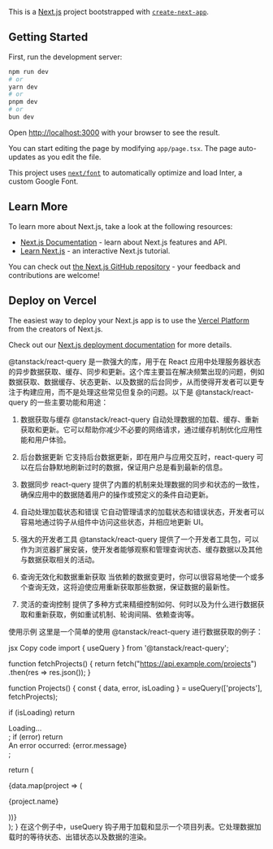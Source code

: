 This is a [Next.js](https://nextjs.org/) project bootstrapped with [`create-next-app`](https://github.com/vercel/next.js/tree/canary/packages/create-next-app).

## Getting Started

First, run the development server:

```bash
npm run dev
# or
yarn dev
# or
pnpm dev
# or
bun dev
```

Open [http://localhost:3000](http://localhost:3000) with your browser to see the result.

You can start editing the page by modifying `app/page.tsx`. The page auto-updates as you edit the file.

This project uses [`next/font`](https://nextjs.org/docs/basic-features/font-optimization) to automatically optimize and load Inter, a custom Google Font.

## Learn More

To learn more about Next.js, take a look at the following resources:

- [Next.js Documentation](https://nextjs.org/docs) - learn about Next.js features and API.
- [Learn Next.js](https://nextjs.org/learn) - an interactive Next.js tutorial.

You can check out [the Next.js GitHub repository](https://github.com/vercel/next.js/) - your feedback and contributions are welcome!

## Deploy on Vercel

The easiest way to deploy your Next.js app is to use the [Vercel Platform](https://vercel.com/new?utm_medium=default-template&filter=next.js&utm_source=create-next-app&utm_campaign=create-next-app-readme) from the creators of Next.js.

Check out our [Next.js deployment documentation](https://nextjs.org/docs/deployment) for more details.

@tanstack/react-query 是一款强大的库，用于在 React 应用中处理服务器状态的异步数据获取、缓存、同步和更新。这个库主要旨在解决频繁出现的问题，例如数据获取、数据缓存、状态更新、以及数据的后台同步，从而使得开发者可以更专注于构建应用，而不是处理这些常见但复杂的问题。以下是 @tanstack/react-query 的一些主要功能和用途：

1. 数据获取与缓存
@tanstack/react-query 自动处理数据的加载、缓存、重新获取和更新。它可以帮助你减少不必要的网络请求，通过缓存机制优化应用性能和用户体验。

2. 后台数据更新
它支持后台数据更新，即在用户与应用交互时，react-query 可以在后台静默地刷新过时的数据，保证用户总是看到最新的信息。

3. 数据同步
react-query 提供了内置的机制来处理数据的同步和状态的一致性，确保应用中的数据随着用户的操作或预定义的条件自动更新。

4. 自动处理加载状态和错误
它自动管理请求的加载状态和错误状态，开发者可以容易地通过钩子从组件中访问这些状态，并相应地更新 UI。

5. 强大的开发者工具
@tanstack/react-query 提供了一个开发者工具包，可以作为浏览器扩展安装，使开发者能够观察和管理查询状态、缓存数据以及其他与数据获取相关的活动。

6. 查询无效化和数据重新获取
当依赖的数据变更时，你可以很容易地使一个或多个查询无效，这将迫使应用重新获取那些数据，保证数据的最新性。

7. 灵活的查询控制
提供了多种方式来精细控制如何、何时以及为什么进行数据获取和重新获取，例如重试机制、轮询间隔、依赖查询等。

使用示例
这里是一个简单的使用 @tanstack/react-query 进行数据获取的例子：

jsx
Copy code
import { useQuery } from '@tanstack/react-query';

function fetchProjects() {
  return fetch("https://api.example.com/projects")
    .then(res => res.json());
}

function Projects() {
  const { data, error, isLoading } = useQuery(['projects'], fetchProjects);

  if (isLoading) return <div>Loading...</div>;
  if (error) return <div>An error occurred: {error.message}</div>;

  return (
    <div>
      {data.map(project => (
        <p key={project.id}>{project.name}</p>
      ))}
    </div>
  );
}
在这个例子中，useQuery 钩子用于加载和显示一个项目列表。它处理数据加载时的等待状态、出错状态以及数据的渲染。